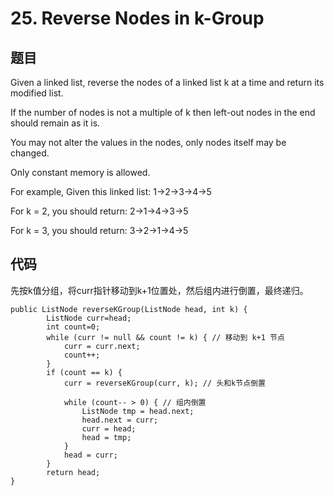 # 25. Reverse Nodes in k-Group
## 题目
Given a linked list, reverse the nodes of a linked list k at a time and return its modified list.

If the number of nodes is not a multiple of k then left-out nodes in the end should remain as it is.

You may not alter the values in the nodes, only nodes itself may be changed.

Only constant memory is allowed.

For example,
Given this linked list: 1->2->3->4->5

For k = 2, you should return: 2->1->4->3->5

For k = 3, you should return: 3->2->1->4->5
## 代码
先按k值分组，将curr指针移动到k+1位置处，然后组内进行倒置，最终递归。

	public ListNode reverseKGroup(ListNode head, int k) {
        	ListNode curr=head;
        	int count=0;
         	while (curr != null && count != k) { // 移动到 k+1 节点
        		curr = curr.next;
        		count++;
    		}
    		if (count == k) { 
        		curr = reverseKGroup(curr, k); // 头和k节点倒置
        
        		while (count-- > 0) { // 组内倒置 
            		ListNode tmp = head.next;  
            		head.next = curr; 
            		curr = head; 
            		head = tmp; 
        		}
        		head = curr;
    		}
    		return head;
    }
